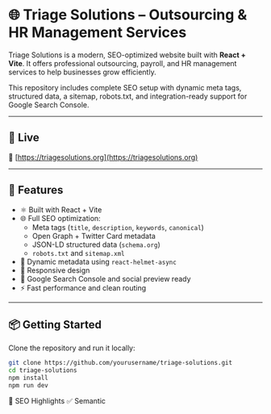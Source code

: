 # 🌐 Triage Solutions – Outsourcing & HR Management Services

Triage Solutions is a modern, SEO-optimized website built with **React + Vite**. It offers professional outsourcing, payroll, and HR management services to help businesses grow efficiently.

This repository includes complete SEO setup with dynamic meta tags, structured data, a sitemap, robots.txt, and integration-ready support for Google Search Console.

---

## 🚀 Live

🔗 [https://triagesolutions.org](https://triagesolutions.org)

---

## 📌 Features

- ⚛️ Built with React + Vite
- 🌐 Full SEO optimization:
  - Meta tags (`title`, `description`, `keywords`, `canonical`)
  - Open Graph + Twitter Card metadata
  - JSON-LD structured data (`schema.org`)
  - `robots.txt` and `sitemap.xml`
- 🧠 Dynamic metadata using `react-helmet-async`
- 📱 Responsive design
- 🧩 Google Search Console and social preview ready
- ⚡ Fast performance and clean routing

---

## 📦 Getting Started

Clone the repository and run it locally:

```bash
git clone https://github.com/yourusername/triage-solutions.git
cd triage-solutions
npm install
npm run dev
```

🧠 SEO Highlights
✅ Semantic <title>, <meta> tags per page

✅ Open Graph (og:) + Twitter meta for social previews

✅ JSON-LD structured data for better indexing

✅ Sitemap and robots.txt for crawlability

✅ Google Search Console compatible

